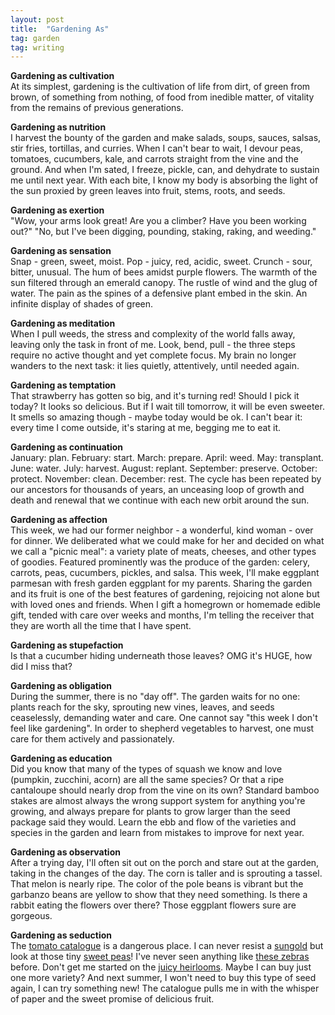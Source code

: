 ```yaml
---
layout: post
title:  "Gardening As"
tag: garden
tag: writing
---
```


**Gardening as cultivation**\
At its simplest, gardening is the cultivation of life from dirt, of green from brown, of something from nothing, of food from inedible matter, of vitality from the remains of previous generations.

**Gardening as nutrition**\
I harvest the bounty of the garden and make salads, soups, sauces, salsas, stir fries, tortillas, and curries. When I can't bear to wait, I devour peas, tomatoes, cucumbers, kale, and carrots straight from the vine and the ground. And when I'm sated, I freeze, pickle, can, and dehydrate to sustain me until next year. With each bite, I know my body is absorbing the light of the sun proxied by green leaves into fruit, stems, roots, and seeds.

**Gardening as exertion**\
"Wow, your arms look great! Are you a climber? Have you been working out?" "No, but I've been digging, pounding, staking, raking, and weeding."

**Gardening as sensation**\
Snap - green, sweet, moist. Pop - juicy, red, acidic, sweet. Crunch - sour, bitter, unusual. The hum of bees amidst purple flowers. The warmth of the sun filtered through an emerald canopy. The rustle of wind and the glug of water. The pain as the spines of a defensive plant embed in the skin. An infinite display of shades of green.

**Gardening as meditation**\
When I pull weeds, the stress and complexity of the world falls away, leaving only the task in front of me. Look, bend, pull - the three steps require no active thought and yet complete focus. My brain no longer wanders to the next task: it lies quietly, attentively, until needed again.

**Gardening as temptation**\
That strawberry has gotten so big, and it's turning red! Should I pick it today? It looks so delicious. But if I wait till tomorrow, it will be even sweeter. It smells so amazing though - maybe today would be ok. I can't bear it: every time I come outside, it's staring at me, begging me to eat it.

**Gardening as continuation**\
January: plan. February: start. March: prepare. April: weed. May: transplant. June: water. July: harvest. August: replant. September: preserve. October: protect. November: clean. December: rest. The cycle has been repeated by our ancestors for thousands of years, an unceasing loop of growth and death and renewal that we continue with each new orbit around the sun.

**Gardening as affection**\
This week, we had our former neighbor - a wonderful, kind woman - over for dinner. We deliberated what we could make for her and decided on what we call a "picnic meal": a variety plate of meats, cheeses, and other types of goodies. Featured prominently was the produce of the garden: celery, carrots, peas, cucumbers, pickles, and salsa. This week, I'll make eggplant parmesan with fresh garden eggplant for my parents. Sharing the garden and its fruit is one of the best features of gardening, rejoicing not alone but with loved ones and friends. When I gift a homegrown or homemade edible gift, tended with care over weeks and months, I'm telling the receiver that they are worth all the time that I have spent.

**Gardening as stupefaction**\
Is that a cucumber hiding underneath those leaves? OMG it's HUGE, how did I miss that?

**Gardening as obligation**\
During the summer, there is no "day off". The garden waits for no one: plants reach for the sky, sprouting new vines, leaves, and seeds ceaselessly, demanding water and care. One cannot say "this week I don't feel like gardening". In order to shepherd vegetables to harvest, one must care for them actively and passionately.

**Gardening as education**\
Did you know that many of the types of squash we know and love (pumpkin, zucchini, acorn) are all the same species? Or that a ripe cantaloupe should nearly drop from the vine on its own? Standard bamboo stakes are almost always the wrong support system for anything you're growing, and always prepare for plants to grow larger than the seed package said they would. Learn the ebb and flow of the varieties and species in the garden and learn from mistakes to improve for next year.

**Gardening as observation**\
After a trying day, I'll often sit out on the porch and stare out at the garden, taking in the changes of the day. The corn is taller and is sprouting a tassel. That melon is nearly ripe. The color of the pole beans is vibrant but the garbanzo beans are yellow to show that they need something. Is there a rabbit eating the flowers over there? Those eggplant flowers sure are gorgeous.

**Gardening as seduction**\
The [tomato catalogue](https://territorialseed.com/collections/tomato) is a dangerous place. I can never resist a [sungold](https://territorialseed.com/collections/tomato/products/tomato-sungold) but look at those tiny [sweet peas](https://territorialseed.com/collections/tomato/products/tomato-sweet-pea-currant)! I've never seen anything like [these zebras](https://territorialseed.com/collections/tomato/products/tomato-green-zebra) before. Don't get me started on the [juicy heirlooms](https://territorialseed.com/collections/tomato/products/tomato-costoluto-fiorentino). Maybe I can buy just one more variety? And next summer, I won't need to buy this type of seed again, I can try something new! The catalogue pulls me in with the whisper of paper and the sweet promise of delicious fruit. 